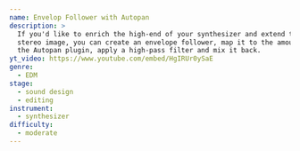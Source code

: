 ```yaml
---
name: Envelop Follower with Autopan
description: >
  If you'd like to enrich the high-end of your synthesizer and extend the
  stereo image, you can create an envelope follower, map it to the amount on
  the Autopan plugin, apply a high-pass filter and mix it back.
yt_video: https://www.youtube.com/embed/HgIRUr0ySaE
genre:
  - EDM
stage:
  - sound design
  - editing
instrument:
  - synthesizer
difficulty:
  - moderate
---
```

